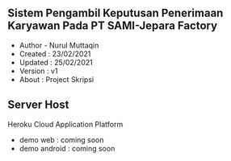 ## Sistem Pengambil Keputusan Penerimaan Karyawan Pada PT SAMI-Jepara Factory

- Author - Nurul Muttaqin
- Created : 23/02/2021
- Updated : 25/02/2021
- Version : v1
- About : Project Skripsi


## Server Host
Heroku Cloud Application Platform

- demo web : coming soon
- demo android : coming soon
